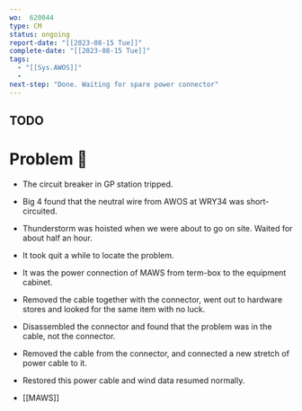 ```yaml
---
wo:  620044
type: CM
status: ongoing
report-date: "[[2023-08-15 Tue]]"
complete-date: "[[2023-08-15 Tue]]"
tags:
  - "[[Sys.AWOS]]"
  - 
next-step: "Done. Waiting for spare power connector"
---
```

## TODO

# Problem 🐞
- The circuit breaker in GP station tripped.
- Big 4 found that the neutral wire from AWOS at WRY34 was short-circuited.
- Thunderstorm was hoisted when we were about to go on site. Waited for about half an hour.

- It took quit a while to locate the problem.
- It was the power connection of MAWS from term-box to the equipment cabinet.
- Removed the cable together with the connector, went out to hardware stores and looked for the same item with no luck.
- Disassembled the connector and found that the problem was in the cable, not the connector.
- Removed the cable from the connector, and connected a new stretch of power cable to it.
- Restored this power cable and wind data resumed normally.

- [[MAWS]]
